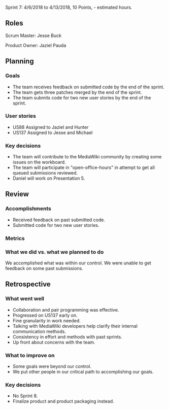 Sprint 7: 4/6/2018 to 4/13/2018, 10 Points, - estimated hours.

## Roles

Scrum Master: Jesse Buck

Product Owner: Jaziel Pauda

## Planning

### Goals
- The team receives feedback on submitted code by the end of the sprint.
- The team gets three patches merged by the end of the sprint.
- The team submits code for two new user stories by the end of the sprint.

### User stories
- US88 Assigned to Jaziel and Hunter
- US137 Assigned to Jesse and Michael

### Key decisions
- The team will contribute to the MediaWiki community by creating some issues on the workboard.
- The team will participate in "open-office-hours" in attempt to get all queued submissions reviewed.
- Daniel will work on Presentation 5.

## Review

### Accomplishments
- Received feedback on past submitted code.
- Submitted code for two new user stories.

### Metrics


### What we did vs. what we planned to do
We accomplished what was within our control. We were unable to get feedback on some past submissions.

## Retrospective

### What went well
- Collaboration and pair programming was effective.
- Progressed on US137 early on.
- Fine granularity in work needed.
- Talking with MediaWiki developers help clarify their internal communication methods.
- Consistency in effort and methods with past sprints.
- Up front about concerns with the team.

### What to improve on
- Some goals were beyond our control. 
- We put other people in our critical path to accomplishing our goals.

### Key decisions
- No Sprint 8.
- Finalize product and product packaging instead.